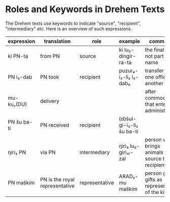 # Roles and Keywords in Drehem Texts

The Drehem texts use keywords to indicate "source", "recipient", "intermediary" etc. Here is an overview of such expressions.

| expression | translation | role | example | comments |
|----------- | ----------- |------|---------|----------|
| ki PN-ta   | from PN     | source | ki lu₂-dingir-ra-ta | the final -ta is not part of the name |
| PN i₃-dab  | PN took     | recipient | puzur₄-i₃-li₂ i₃-dab₅ | transfer from one office to another|
| mu-kuₓ(DU) | delivery    |       |       | after commodities that enter the administration |
| PN šu ba-ti  | PN received | recipient | {d}šul-gi-i₃-li₃ šu ba-ti |  |
| ŋiri₃ PN | via PN | intermediary | ŋiri₃ lu₂-giri₁₇-zal | person who brings animals from source to recipient |
| PN maškim | PN is the royal representative | representative | ARAD₂-mu maškim | person giving gifts as representative of the king |

